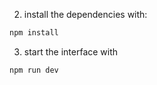 2. install the dependencies with:
 ```bash
 npm install
 ```

3. start the interface with
 ```bash
 npm run dev
 ```
